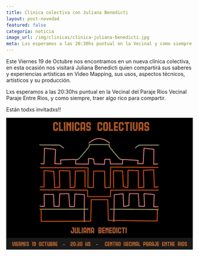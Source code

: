 ```yaml
---
title: Clinica colectiva con Juliana Benedicti
layout: post-novedad
featured: false
categoria: noticia
image_url: /img/clinicas/clinica-juliana-benedicti.jpg
meta: Lxs esperamos a las 20:30hs puntual en la Vecinal y como siempre traer algo rico para compartir.
--- 
```


Este Viernes 19 de Octubre nos encontramos en un nueva clínica colectiva, en esta ocasión nos visitará Juliana Benedicti quien compartirá sus saberes y experiencias artísticas en Video Mapping, sus usos, aspectos técnicos, artísticos y su producción. 

Lxs esperamos a las 20:30hs puntual en la Vecinal del Paraje Ríos Vecinal Paraje Entre Rios, y como siempre, traer algo rico para compartir. 

Están todxs invitadxs!! 

<div style="position: relative;">
	<div class="gallery col-3">

<a style="width: 100%;" href="/img/clinicas/clinica-juliana-benedicti.jpg" data-fancybox="images" data-srcset="/img/clinicas/clinica-juliana-benedicti.jpg" class="item-gallery">
<img src="/img/clinicas/clinica-juliana-benedicti.jpg" />
</a>

</div>
</div>
